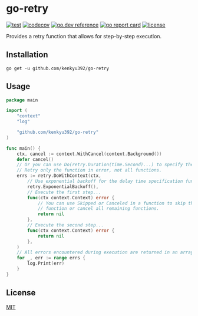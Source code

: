# go-retry

[![test](https://github.com/kenkyu392/go-retry/workflows/test/badge.svg?branch=master)](https://github.com/kenkyu392/go-retry)
[![codecov](https://codecov.io/gh/kenkyu392/go-retry/branch/master/graph/badge.svg)](https://codecov.io/gh/kenkyu392/go-retry)
[![go.dev reference](https://img.shields.io/badge/go.dev-reference-00ADD8?logo=go)](https://pkg.go.dev/github.com/kenkyu392/go-retry)
[![go report card](https://goreportcard.com/badge/github.com/kenkyu392/go-retry)](https://goreportcard.com/report/github.com/kenkyu392/go-retry)
[![license](https://img.shields.io/github/license/kenkyu392/go-retry)](LICENSE)

Provides a retry function that allows for step-by-step execution.

## Installation

```
go get -u github.com/kenkyu392/go-retry
```

## Usage

```go
package main

import (
	"context"
	"log"

	"github.com/kenkyu392/go-retry"
)

func main() {
	ctx, cancel := context.WithCancel(context.Background())
	defer cancel()
	// Or you can use Do(retry.Duration(time.Second)...) to specify the delay before retrying.
	// Retry only the function in error, not all functions.
	errs := retry.DoWithContext(ctx,
		// Use exponential backoff for the delay time specification function.
		retry.ExponentialBackoff(),
		// Execute the first step...
		func(ctx context.Context) error {
			// You can use Skipped or Canceled in a function to skip the current
			// function or cancel all remaining functions.
			return nil
		},
		// Execute the second step...
		func(ctx context.Context) error {
			return nil
		},
	)
	// All errors encountered during execution are returned in an array.
	for _, err := range errs {
		log.Print(err)
	}
}
```

## License

[MIT](LICENSE)

